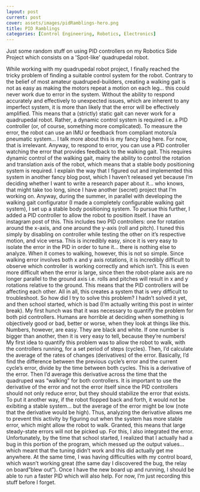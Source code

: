 ```yaml
---
layout: post
current: post
cover: assets/images/pidRamblings-hero.png
title: PID Ramblings
categories: [Control Engineering, Robotics, Electronics]
---
```


Just some random stuff on using PID controllers on my Robotics Side Project which consists on a 'Spot-like' quadrupedal robot. 

While working with my quadrupedal robot project, I finally reached the tricky problem of finding a suitable control system for the robot. Contrary to the belief of most amateur quadruped-builders, creating a walking gait is not as easy as making the motors repeat a motion on each leg… this could never work due to error in the system. Without the ability to respond accurately and effectively to unexpected issues, which are inherent to any imperfect system, it is more than likely that the error will be effectively amplified. This means that a (strictly) static gait can never work for a quadrupedal robot. Rather, a dynamic control system is required i.e. a PID controller (or, of course, something more complicated). To measure the error, the robot can use an IMU or feedback from compliant motors/a pneumatic system… I talk more about this is my fancy blog here. For now, that is irrelevant. Anyway, to respond to error, you can use a PID controller watching the error that provides feedback to the walking gait. This requires dynamic control of the walking gait, mainy the ability to control the rotation and translation axis of the robot, which means that a stable body positioning system is required. I explain the way that I figured out and implemented this system in another fancy blog post, which I haven’t released yet because I’m deciding whether I want to write a research paper about it… who knows, that might take too long, since I have another (secret) project that I’m working on. Anyway, during the summer, in parallel with developing the walking gait configurator (I made a completely configurable walking gait system), I set up a stable body positioning system. To pursue this further, I added a PID controller to allow the robot to position itself. I have an instagram post of this. This includes two PID controllers: one for rotation around the x-axis, and one around the y-axis (roll and pitch). I tuned this simply by disabling on controller while testing the other on it’s respective motion, and vice versa. This is incredibly easy, since it is very easy to isolate the error in the PID in order to tune it… there is nothing else to analyze. When it comes to walking, however, this is not so simple. Since walking error involves both x and y axis rotations, it is incredibly difficult to observe which controller is working correctly and which isn’t. This is even more difficult when the error is large, since then the robot-plane axis are no longer parallel to the ground axis i.e. rolls and pitches will result in x and y rotations relative to the ground. This means that the PID controllers will be affecting each other. All in all, this creates a system that is very difficult to troubleshoot.
So how did I try to solve this problem? I hadn’t solved it yet, and then school started, which is bad (I’m actually writing this post in winter break). My first hunch was that it was necessary to quantify the problem for both pid controllers. Humans are horrible at deciding when something is objectively good or bad, better or worse, when they look at things like this. Numbers, however, are easy. They are black and white. If one number is bigger than another, then it is very easy to tell, because they’re numbers! My first idea to quantify this problem was to allow the robot to walk, with the controllers running, for a set period of steps (cycles). Then, I’d calculate the average of the rates of changes (derivatives) of the error. Basically, I’d find the difference between the previous cycle’s error and the current cycle’s error, divide by the time between both cycles. This is a derivative of the error. Then I’d average this derivative across the time that the quadruped was “walking” for both controllers. It is important to use the derivative of the error and not the error itself since the PID controllers should not only reduce error, but they should stabilize the error that exists. To put it another way, if the robot flopped back and forth, it would not be exibiting a stable system… but the average of the error might be low (note that the derivative would be high). Thus, analyzing the derivative allows me to prevent this activity by figuring out when the system has more stable error, which might allow the robot to walk. Granted, this means that large steady-state errors will not be picked up. For this, I also integrated the error. Unfortunately, by the time that school started, I realized that I actually had a bug in this portion of the program, which messed up the output values… which meant that the tuning didn’t work and this did actually get me anywhere. At the same time, I was having difficulties with my control board, which wasn’t working great (the same day I discovered the bug, the relay on board”blew out”). Once I have the new board up and running, I should be able to run a faster PID which will also help. For now, I’m just recording this stuff before I forget.